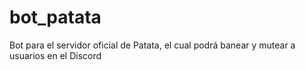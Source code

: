 # bot_patata

Bot para el servidor oficial de Patata, el cual podrá banear y mutear a usuarios en el Discord 
